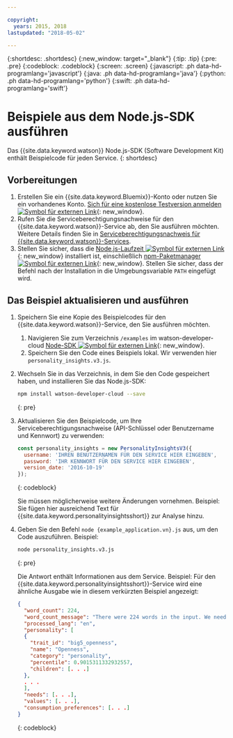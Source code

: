 ```yaml
---

copyright:
  years: 2015, 2018
lastupdated: "2018-05-02"

---
```


{:shortdesc: .shortdesc}
{:new_window: target="_blank"}
{:tip: .tip}
{:pre: .pre}
{:codeblock: .codeblock}
{:screen: .screen}
{:javascript: .ph data-hd-programlang='javascript'}
{:java: .ph data-hd-programlang='java'}
{:python: .ph data-hd-programlang='python'}
{:swift: .ph data-hd-programlang='swift'}

# Beispiele aus dem Node.js-SDK ausführen

Das {{site.data.keyword.watson}} Node.js-SDK (Software Development Kit) enthält Beispielcode für jeden Service.
{: shortdesc}

## Vorbereitungen

1.  Erstellen Sie ein {{site.data.keyword.Bluemix}}-Konto oder nutzen Sie ein vorhandenes Konto. [Sich für eine kostenlose Testversion anmelden ![Symbol für externen Link](../../icons/launch-glyph.svg "Symbol für externen Link")](https://console.{DomainName}/registration/?target=/catalog/%3fcategory=watson){: new_window}. 
1.  Rufen Sie die Serviceberechtigungsnachweise für den {{site.data.keyword.watson}}-Service ab, den Sie ausführen möchten. Weitere Details finden Sie in [Serviceberechtigungsnachweis für {{site.data.keyword.watson}}-Services](/docs/services/watson/getting-started-credentials.html#getting-credentials-manually).
1.  Stellen Sie sicher, dass die [Node.js-Laufzeit ![Symbol für externen Link](../../icons/launch-glyph.svg "Symbol für externen Link")](https://nodejs.org/#download){: new_window} installiert ist, einschließlich [npm-Paketmanager ![Symbol für externen Link](../../icons/launch-glyph.svg "Symbol für externen Link")](https://www.npmjs.com/){: new_window}. Stellen Sie sicher, dass der Befehl nach der Installation in die Umgebungsvariable `PATH` eingefügt wird. 

## Das Beispiel aktualisieren und ausführen

1.  Speichern Sie eine Kopie des Beispielcodes für den {{site.data.keyword.watson}}-Service, den Sie ausführen möchten.
    1.  Navigieren Sie zum Verzeichnis `/examples` im watson-developer-cloud [Node-SDK ![Symbol für externen Link](../../icons/launch-glyph.svg "Symbol für externen Link")](https://github.com/watson-developer-cloud/node-sdk/tree/master/examples){: new_window}.
    1.  Speichern Sie den Code eines Beispiels lokal. Wir verwenden hier `personality_insights.v3.js`.
1.  Wechseln Sie in das Verzeichnis, in dem Sie den Code gespeichert haben, und installieren Sie das Node.js-SDK:

    ```bash
    npm install watson-developer-cloud --save
    ```
    {: pre}

1.  Aktualisieren Sie den Beispielcode, um Ihre Serviceberechtigungsnachweise (API-Schlüssel oder Benutzername und Kennwort) zu verwenden:

    ```javascript
    const personality_insights = new PersonalityInsightsV3({
      username: 'IHREN BENUTZERNAMEN FÜR DEN SERVICE HIER EINGEBEN',
      password: 'IHR KENNWORT FÜR DEN SERVICE HIER EINGEBEN',
      version_date: '2016-10-19'
    });
    ```
    {: codeblock}

    Sie müssen möglicherweise weitere Änderungen vornehmen. Beispiel: Sie fügen hier ausreichend Text für {{site.data.keyword.personalityinsightsshort}} zur Analyse hinzu.

1.  Geben Sie den Befehl `node {example_application.vn}.js` aus, um den Code auszuführen. Beispiel:

    ```bash
    node personality_insights.v3.js
    ```
    {: pre}

    Die Antwort enthält Informationen aus dem Service. Beispiel: Für den {{site.data.keyword.personalityinsightsshort}}-Service wird eine ähnliche Ausgabe wie in diesem verkürzten Beispiel angezeigt:

    ```json
    {
      "word_count": 224,
      "word_count_message": "There were 224 words in the input. We need a minimum of 600, preferably 1,200 or more, to compute statistically significant estimates",
      "processed_lang": "en",
      "personality": [
      {
        "trait_id": "big5_openness",
        "name": "Openness",
        "category": "personality",
        "percentile": 0.9015311332932557,
        "children": [. . .]
      },
      . . .
      ],
      "needs": [. . .],
      "values": [. . .],
      "consumption_preferences": [. . .]
    }
    ```
    {: codeblock}

